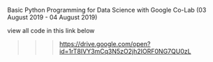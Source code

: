 Basic Python Programming for Data Science with Google Co-Lab
(03 August 2019 - 04 August 2019)


view all code in this link below
>>> https://drive.google.com/open?id=1rT8IVY3mCq3N5zO2jh2IORF0NG7QU0zL
